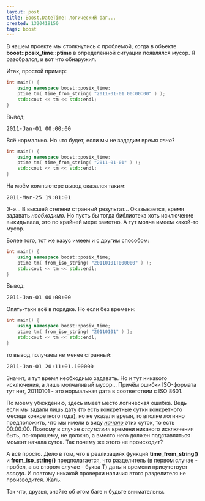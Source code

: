 ```yaml
---
layout: post
title: Boost.DateTime: логический баг...
created: 1320418150
tags: boost
---
```


В нашем проекте мы столкнулись с проблемой, когда в объекте **boost::posix_time::ptime** в определённой ситуации появлялся мусор. Я разобрался, и вот что обнаружил.

Итак, простой пример:
```cpp
int main() {
    using namespace boost::posix_time;
    ptime tm( time_from_string( "2011-01-01 00:00:00" ) );
    std::cout << tm << std::endl;
}
```

Вывод:
<pre>
2011-Jan-01 00:00:00
</pre>

Всё нормально. Но что будет, если мы не зададим время *явно*?
```cpp
int main() {
    using namespace boost::posix_time;
    ptime tm( time_from_string( "2011-01-01" ) );
    std::cout << tm << std::endl;
}
```

На моём компьютере вывод оказался таким:
<pre>
2011-Mar-25 19:01:01
</pre>

Э-э... В высшей степени странный результат... Оказывается, время задавать *необходимо*. Но пусть бы тогда библиотека хоть исключение выкидывала, это по крайней мере заметно. А тут молча имеем какой-то мусор. 

Более того, тот же казус имеем и с другим способом:
```cpp
int main() {
    using namespace boost::posix_time;
    ptime tm( from_iso_string( "20110101T000000" ) );
    std::cout << tm << std::endl;
}
```

Вывод:
<pre>
2011-Jan-01 00:00:00
</pre>

Опять-таки всё в порядке. Но если без времени:
```cpp
int main() {
    using namespace boost::posix_time;
    ptime tm( from_iso_string( "20110101" ) );
    std::cout << tm << std::endl;
}
```
то вывод получаем не менее странный:
<pre>
2011-Jan-01 20:11:01.100000
</pre>

Значит, и тут время необходимо задавать. Но и тут никакого исключения, а лишь молчаливый мусор... Причём ошибки ISO-формата тут нет, 20110101 - это нормальная дата в соответствии с ISO 8601.

По моему убеждению, здесь имеет место логическая ошибка. Ведь если мы задали лишь дату (то есть конкретные сутки конкретного месяца конкретного года), но не указали время, то вполне логично предположить, что мы имели в виду *<ins>начало</ins>* этих суток, то есть 00:00:00. Поэтому в случае *отсутствия* времени никакого исключения быть, по-хорошему, не должно, а вместо него должен подставляться момент начала суток. Так почему же этого не происходит?

А всё просто. Дело в том, что в реализациях функций **time_from_string()** и **from_iso_string()** предполагается, что разделитель (в первом случае - пробел, а во втором случае - буква T) даты и времени присутствует *всегда*. И поэтому никакой проверки наличия этого разделителя не производится. Жаль.

Так что, друзья, знайте об этом баге и будьте внимательны.
